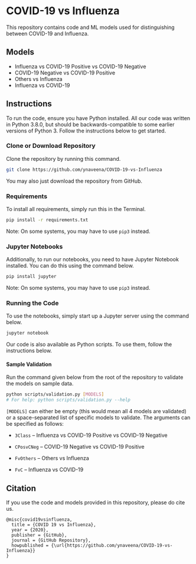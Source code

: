 # COVID-19 vs Influenza

This repository contains code and ML models used for distinguishing between COVID-19 and Influenza.

## Models

* Influenza vs COVID-19 Positive vs COVID-19 Negative
* COVID-19 Negative vs COVID-19 Positive
* Others vs Influenza
* Influenza vs COVID-19

## Instructions

To run the code, ensure you have Python installed. All our code was written in Python 3.8.0, but should be backwards-compatible to some earlier versions of Python 3. Follow the instructions below to get started.

### Clone or Download Repository

Clone the repository by running this command.

```bash
git clone https://github.com/ynaveena/COVID-19-vs-Influenza
```

You may also just download the repository from GitHub.

### Requirements

To install all requirements, simply run this in the Terminal.

```bash
pip install -r requirements.txt
```

Note: On some systems, you may have to use `pip3` instead.

### Jupyter Notebooks

Additionally, to run our notebooks, you need to have Jupyter Notebook installed. You can do this using the command below.

```bash
pip install jupyter
```

Note: On some systems, you may have to use `pip3` instead.

### Running the Code

To use the notebooks, simply start up a Jupyter server using the command below.

```bash
jupyter notebook
```

Our code is also available as Python scripts. To use them, follow the instructions below.

#### Sample Validation

Run the command given below from the root of the repository to validate the models on sample data.

```bash
python scripts/validation.py [MODELS]
# For help: python scripts/validation.py --help
```

`[MODELS]` can either be empty (this would mean all 4 models are validated) or a space-separated list of specific models to validate. The arguments can be specified as follows:

* `3Class` – Influenza vs COVID-19 Positive vs COVID-19 Negative

* `CPosvCNeg` – COVID-19 Negative vs COVID-19 Positive

* `FvOthers` – Others vs Influenza

* `FvC` – Influenza vs COVID-19

## Citation

If you use the code and models provided in this repository, please do cite us.

```
@misc{covid19vsinfluenza,
  title = {COVID 19 vs Influenza},
  year = {2020},
  publisher = {GitHub},
  journal = {GitHub Repository},
  howpublished = {\url{https://github.com/ynaveena/COVID-19-vs-Influenza}}
}
```
